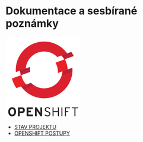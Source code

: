 # Dokumentace a sesbírané poznámky
![logo](img/OpenShift-LogoType.png)
+ [STAV PROJEKTU](/openshift/project_status)
+ [OPENSHIFT POSTUPY](/openshift)
